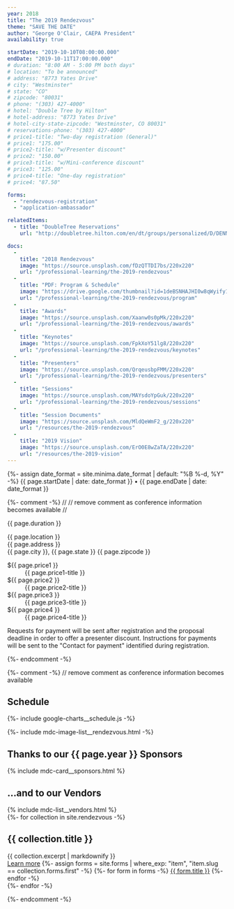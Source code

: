 ```yaml
---
year: 2018
title: "The 2019 Rendezvous"
theme: "SAVE THE DATE"
author: "George O'Clair, CAEPA President"
availability: true

startDate: "2019-10-10T08:00:00.000"
endDate: "2019-10-11T17:00:00.000"
# duration: "8:00 AM - 5:00 PM both days"
# location: "To be announced"
# address: "8773 Yates Drive"
# city: "Westminster"
# state: "CO"
# zipcode: "80031"
# phone: "(303) 427-4000"
# hotel: "Double Tree by Hilton"
# hotel-address: "8773 Yates Drive"
# hotel-city-state-zipcode: "Westminster, CO 80031"
# reservations-phone: "(303) 427-4000"
# price1-title: "Two-day registration (General)"
# price1: "175.00"
# price2-title: "w/Presenter discount"
# price2: "150.00"
# price3-title: "w/Mini-conference discount"
# price3: "125.00"
# price4-title: "One-day registration"
# price4: "87.50"

forms:
  - "rendezvous-registration"
  - "application-ambassador"

relatedItems:
  - title: "DoubleTree Reservations"
    url: "http://doubletree.hilton.com/en/dt/groups/personalized/D/DENNSDT-CAE-20181021/index.jhtml"

docs:
  -
    title: "2018 Rendezvous"
    image: "https://source.unsplash.com/fDzQTTDI7bs/220x220"
    url: "/professional-learning/the-2019-rendezvous"
  -
    title: "PDF: Program & Schedule"
    image: "https://drive.google.com/thumbnail?id=1deBSNHAJHI0w8qWyify1c7wwD_X9uNQR"
    url: "/professional-learning/the-2019-rendezvous/program"
  -
    title: "Awards"
    image: "https://source.unsplash.com/Xaanw0s0pMk/220x220"
    url: "/professional-learning/the-2019-rendezvous/awards"
  -
    title: "Keynotes"
    image: "https://source.unsplash.com/FpkXoY51lg8/220x220"
    url: "/professional-learning/the-2019-rendezvous/keynotes"
  -
    title: "Presenters"
    image: "https://source.unsplash.com/QrqeusbpFMM/220x220"
    url: "/professional-learning/the-2019-rendezvous/presenters"
  -
    title: "Sessions"
    image: "https://source.unsplash.com/MAYsdoYpGuk/220x220"
    url: "/professional-learning/the-2019-rendezvous/sessions"
  -
    title: "Session Documents"
    image: "https://source.unsplash.com/MldQeWmF2_g/220x220"
    url: "/resources/the-2019-rendezvous"
  -
    title: "2019 Vision"
    image: "https://source.unsplash.com/ErO0E8wZaTA/220x220"
    url: "/resources/the-2019-vision"
---
```


<article itemscope itemtype="http://schema.org/Event">
  <span itemprop="name" content="{{ page.title }}" />
  <span itemprop="description" content="{{ page.theme }}" />
  <p class="post-meta">
    <time datetime="{{ page.startDate | date_to_xmlschema }}" itemprop="startDate">
      {%- assign date_format = site.minima.date_format | default: "%B %-d, %Y" -%}
      {{ page.startDate | date: date_format }}
    </time>
      •
    <time datetime="{{ page.endDate | date_to_xmlschema }}" itemprop="endDate">
      {{ page.endDate | date: date_format }}
    </time>
  </p>
  
  {%- comment -%}
  //
  // remove comment as conference information becomes available
  //
  
  <p class="post-meta">{{ page.duration }}</p>
  <div itemprop="location" itemscope itemtype="http://schema.org/Place">
    <span itemprop="name">{{ page.location }}</span>
    <div itemprop="address" itemscope itemtype="http://schema.org/PostalAddress">
      <span itemprop="streetAddress">{{ page.address }}</span><br>
      <span itemprop="addressLocality">{{ page.city }}</span>,
      <span itemprop="addressRegion"> {{ page.state }}</span>
      <span itemprop="postalCode"> {{ page.zipcode }}</span>
    </div>
  </div>
  <dl itemprop="offers" itemscope itemtype="http://schema.org/Offer">
    <dt itemprop="price" content="{{ page.price1 }}">${{ page.price1 }}</dt><dd>{{ page.price1-title }}</dd>
    <dt itemprop="price" content="{{ page.price2 }}">${{ page.price2 }}</dt><dd>{{ page.price2-title }}</dd>
    <dt itemprop="price" content="{{ page.price3 }}">${{ page.price3 }}</dt><dd>{{ page.price3-title }}</dd>
    <dt itemprop="price" content="{{ page.price4 }}">${{ page.price4 }}</dt><dd>{{ page.price4-title }}</dd>
    <span itemprop="priceCurrency" content="USD" />
  </dl>
  <p>Requests for payment will be sent after registration and the proposal deadline in order to offer a presenter discount. Instructions for payments will be sent to the "Contact for payment" identified during registration.</p>


  {%- endcomment -%}

</article>


{%- comment -%} // remove comment as conference information becomes available

<h2 class="mdc-typography--headline2">Schedule</h2>
{%- include google-charts__schedule.js -%}

{%- include mdc-image-list__rendezvous.html -%}

<article>
  <h2 class="mdc-typography--headline2">Thanks to our {{ page.year }} Sponsors</h2>
  {% include mdc-card__sponsors.html %}

  <h2 class="mdc-typography--headline2">...and to our Vendors</h2>
  {% include mdc-list__vendors.html %}

</article>

<article>
  {%- for collection in site.rendezvous -%}
    <div class="mdc-card mdc-card--outlined">
      <div class="mdc-card__primary">
        <h2 class="mdc-typography--headline2">{{ collection.title }}</h2>
      </div>
      <div class="mdc-card__secondary">
        {{ collection.excerpt | markdownify }}
      </div>
      <div class="mdc-card__action-buttons">
        <a href="{{ collection.url | absolute_url }}" class="mdc-button mdc-button--outlined mdc-card__action mdc-card__action--button">Learn more</a>
        {%- assign forms = site.forms | where_exp: "item", "item.slug == collection.forms.first" -%}
        {%- for form in forms -%}
          <a href="{{ form.url | absolute_url }}" class="mdc-button mdc-card__action mdc-card__action--button">{{ form.title }}</a>
        {%- endfor -%}
      </div>
    </div>
  {%- endfor -%}
</article>


{%- endcomment -%}
